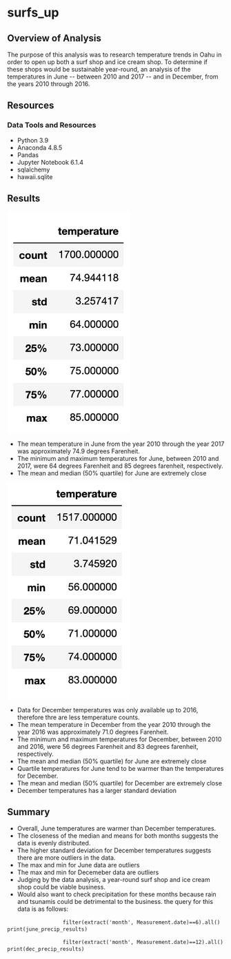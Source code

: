 # surfs_up

## Overview of Analysis
The purpose of this analysis was to research temperature trends in Oahu in order to open up both a surf shop and ice cream shop. To determine if these shops would be sustainable year-round, an analysis of the temperatures in June -- between 2010 and 2017 -- and in December, from the years 2010 through 2016.

## Resources
### Data Tools and Resources
* Python 3.9
* Anaconda 4.8.5
* Pandas
* Jupyter Notebook 6.1.4
* sqlalchemy
* hawaii.sqlite

## Results
![](https://github.com/jaredcclarke/surfs_up/blob/main/Resources/june_stats.png)

* The mean temperature in June from the year 2010 through the year 2017 was approximately 74.9 degrees Farenheit. 
* The minimum and maximum temperatures for June, between 2010 and 2017, were 64 degrees Farenheit and 85 degrees farenheit, respectively. 
* The mean and median (50% quartile) for June are extremely close

![](https://github.com/jaredcclarke/surfs_up/blob/main/Resources/dec_stats.png)

* Data for December temperatures was only available up to 2016, therefore thre are less temperature counts. 
* The mean temperature in December from the year 2010 through the year 2016 was approximately 71.0 degrees Farenheit. 
* The minimum and maximum temperatures for December, between 2010 and 2016, were 56 degrees Farenheit and 83 degrees farenheit, respectively. 
* The mean and median (50% quartile) for June are extremely close
* Quartile temperatures for June tend to be warmer than the temperatures for December.
* The mean and median (50% quartile) for December are extremely close
* December temperatures has a larger standard deviation

## Summary
* Overall, June temperatures are warmer than December temperatures.
* The closeness of the median and means for both months suggests the data is evenly distributed.
* The higher standard deviation for December temperatures suggests there are more outliers in the data.
* The max and min for June data are outliers
* The max and min for Decemeber data are outliers
* Judging by the data analysis, a year-round surf shop and ice cream shop could be viable business. 
* Would also want to check precipitation for these months because rain and tsunamis could be detrimental to the business. the query for this data is as follows:
``` june_precip_results = session.query(Measurement.date,Measurement.prcp).\
                  filter(extract('month', Measurement.date)==6).all()
print(june_precip_results)
```
```dec_precip_results = session.query(Measurement.date,Measurement.prcp).\
                  filter(extract('month', Measurement.date)==12).all()
print(dec_precip_results)
```
